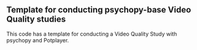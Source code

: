 ## Template for conducting psychopy-base Video Quality studies

This code has a template for conducting a Video Quality Study with psychopy and Potplayer.